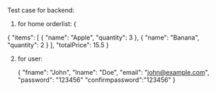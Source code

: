 Test case for backend:
1. for home orderlist: {

{
  "items": [
    { "name": "Apple", "quantity": 3 },
    { "name": "Banana", "quantity": 2 }
  ],
  "totalPrice": 15.5
}


2. for user:

   {
  "fname": "John",
  "lname": "Doe",
  "email": "john@example.com",
  "password": "123456"
  "confirmpassword":"123456"
}
